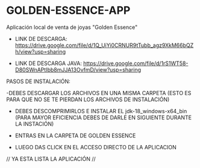 # GOLDEN-ESSENCE-APP
Aplicación local de venta de joyas "Golden Essence"

* LINK DE DESCARGA:
https://drive.google.com/file/d/1Q_UiYi0CRNUR9tTubb_agz9XkM66bQZh/view?usp=sharing

* LINK DE DESCARGA JAVA:
https://drive.google.com/file/d/1rS1WT58-D80SWnAPtIbb8mJJA13OvfmD/view?usp=sharing


PASOS DE INSTALACIÓN:

-DEBES DESCARGAR LOS ARCHIVOS EN UNA MISMA CARPETA (ESTO ES PARA QUE NO SE TE PIERDAN LOS ARCHIVOS DE INSTALACIÓN)

- DEBES DESCOMPRIMIRLOS E INSTALAR EL jdk-18_windows-x64_bin (PARA MAYOR EFICIENCIA DEBES DE DARLE EN SIGUIENTE DURANTE LA INSTACIÓN)

- ENTRAS EN LA CARPETA DE GOLDEN ESSENCE 

- LUEGO DAS CLICK EN EL ACCESO DIRECTO DE LA APLICACION 

// YA ESTA LISTA LA APLICACIÓN //
